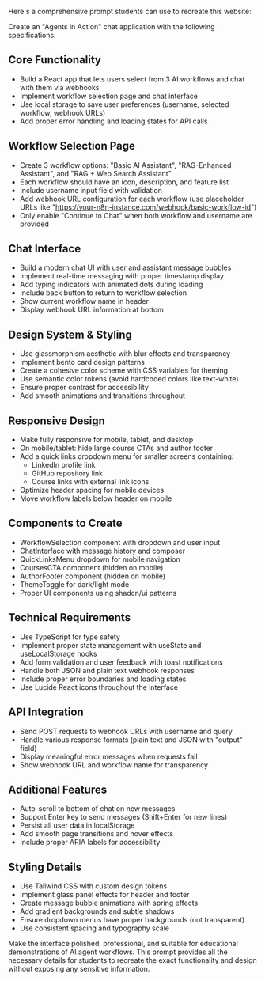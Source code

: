 Here's a comprehensive prompt students can use to recreate this website:

Create an "Agents in Action" chat application with the following specifications:

## Core Functionality

- Build a React app that lets users select from 3 AI workflows and chat with them via webhooks
- Implement workflow selection page and chat interface
- Use local storage to save user preferences (username, selected workflow, webhook URLs)
- Add proper error handling and loading states for API calls

## Workflow Selection Page

- Create 3 workflow options: "Basic AI Assistant", "RAG-Enhanced Assistant", and "RAG + Web Search Assistant"
- Each workflow should have an icon, description, and feature list
- Include username input field with validation
- Add webhook URL configuration for each workflow (use placeholder URLs like "https://your-n8n-instance.com/webhook/basic-workflow-id")
- Only enable "Continue to Chat" when both workflow and username are provided

## Chat Interface

- Build a modern chat UI with user and assistant message bubbles
- Implement real-time messaging with proper timestamp display
- Add typing indicators with animated dots during loading
- Include back button to return to workflow selection
- Show current workflow name in header
- Display webhook URL information at bottom

## Design System & Styling

- Use glassmorphism aesthetic with blur effects and transparency
- Implement bento card design patterns
- Create a cohesive color scheme with CSS variables for theming
- Use semantic color tokens (avoid hardcoded colors like text-white)
- Ensure proper contrast for accessibility
- Add smooth animations and transitions throughout

## Responsive Design

- Make fully responsive for mobile, tablet, and desktop
- On mobile/tablet: hide large course CTAs and author footer
- Add a quick links dropdown menu for smaller screens containing:
  - LinkedIn profile link
  - GitHub repository link
  - Course links with external link icons
- Optimize header spacing for mobile devices
- Move workflow labels below header on mobile

## Components to Create

- WorkflowSelection component with dropdown and user input
- ChatInterface with message history and composer
- QuickLinksMenu dropdown for mobile navigation
- CoursesCTA component (hidden on mobile)
- AuthorFooter component (hidden on mobile)
- ThemeToggle for dark/light mode
- Proper UI components using shadcn/ui patterns

## Technical Requirements

- Use TypeScript for type safety
- Implement proper state management with useState and useLocalStorage hooks
- Add form validation and user feedback with toast notifications
- Handle both JSON and plain text webhook responses
- Include proper error boundaries and loading states
- Use Lucide React icons throughout the interface

## API Integration

- Send POST requests to webhook URLs with username and query
- Handle various response formats (plain text and JSON with "output" field)
- Display meaningful error messages when requests fail
- Show webhook URL and workflow name for transparency

## Additional Features

- Auto-scroll to bottom of chat on new messages
- Support Enter key to send messages (Shift+Enter for new lines)
- Persist all user data in localStorage
- Add smooth page transitions and hover effects
- Include proper ARIA labels for accessibility

## Styling Details

- Use Tailwind CSS with custom design tokens
- Implement glass panel effects for header and footer
- Create message bubble animations with spring effects
- Add gradient backgrounds and subtle shadows
- Ensure dropdown menus have proper backgrounds (not transparent)
- Use consistent spacing and typography scale

Make the interface polished, professional, and suitable for educational demonstrations of AI agent workflows.
This prompt provides all the necessary details for students to recreate the exact functionality and design without exposing any sensitive information.
